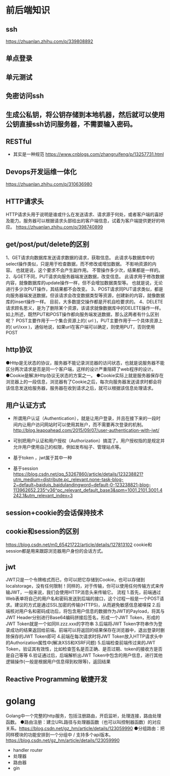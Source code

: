 # 前后端知识
## ssh
https://zhuanlan.zhihu.com/p/339808892
## 单点登录
## 单元测试
## 免密访问ssh
## 生成公私钥，将公钥存储到本地机器，然后就可以使用公钥直接ssh访问服务器，不需要输入密码。

## RESTful
- 其实是一种规范
https://www.cnblogs.com/zhangruifeng/p/13257731.html

## Devops开发运维一体化
https://zhuanlan.zhihu.com/p/310636980

## HTTP请求头
HTTP请求头用于说明是谁或什么在发送请求、请求源于何处，或者客户端的喜好及能力。服务器可以根据请求头部给出的客户端信息，试着为客户端提供更好的响应。
https://zhuanlan.zhihu.com/p/398740899


## get/post/put/delete的区别
1、GET请求向数据库发送请求数据的请求，获取信息。 此请求与数据库中的select操作类似，只是用于检查数据，而不修改或增加数据。 不影响资源的内容。 也就是说，这个要求不会产生副作用。 不管操作多少次，结果都是一样的。
  2、与GET不同，PUT请求向服务器端发送数据，改变信息。 此请求用于修改数据内容，就像数据库的update操作一样，但不会增加数据类型等。 也就是说，无论进行多少次PUT操作，其结果都不会改变。
  3、POST请求同PUT请求类似，都是向服务器端发送数据，但该请求会改变数据类型等资源，创建新的内容，就像数据库的insert操作一样。 目前，大多数提交操作都是开机自检要求的。
  4、DELETE请求顾名思义，是为了删除某个资源，该请求就像数据库中的DELETE操作一样。
  如上所述，既然PUT和POST操作都向服务端发送数据，那么这两者有什么区别呢？ POST主要作用于一个集合资源上的( url )，PUT主要作用于一个具体资源上的( url/xxx )，通俗地说，如果url在客户端可以确定，则使用PUT，否则使用POST

## http协议
●Http是无状态的协议，服务器不能记录浏览器的访问状态，也就是说服务器不能区分两次请求是否是同一个客户端，这样的设计严重阻碍了web程序的设计。
●Cookie是解决Http协议无状态的方案之一。
●Cookie实际上就是服务器保存在浏览器上的一段信息，浏览器有了Cookie之后，每次向服务器发送请求时都会将该信息发送给服务器，服务器在收到请求之后，就可以根据该信息处理请求。

## 用户认证方式
- 所谓用户认证（Authentication），就是让用户登录，并且在接下来的一段时间内让用户访问网站时可以使用其账户，而不需要再次登录的机制。
http://blog.leapoahead.com/2015/09/07/user-authentication-with-jwt/

- 可别把用户认证和用户授权（Authorization）搞混了。用户授权指的是规定并允许用户使用自己的权限，例如发布帖子、管理站点等。
- 基于token ，jwt属于其中一种
- 基于session
https://blog.csdn.net/qq_53267860/article/details/123238821?utm_medium=distribute.pc_relevant.none-task-blog-2~default~baidujs_baidulandingword~default-0-123238821-blog-113962652.235^v36^pc_relevant_default_base3&spm=1001.2101.3001.4242.1&utm_relevant_index=3

## session+cookie的会话保持技术


## cookie和session的区别
https://blog.csdn.net/m0_65421722/article/details/127813102
cookie和session都是用来跟踪浏览器用户身份的会话方式。


## jwt
JWT只是一个令牌格式而已，你可以把它存储到Cookie，也可以存储到localstorage，没有任何限制！同样的，对于传输，你可以使用任何传输方式来传输JWT，一般来说，我们会使用HTTP消息头来传输它。
流程
1.首先，前端通过Web表单将自己的用户名和密码发送到后端的接口，这个过程一般是一个POST请求。建议的方式是通过SSL加密的传输(HTTPS)，从而避免敏感信息被嗅探
2.后端核对用户名和密码成功后，将包含用户信息的数据作为JWT的Payload，将其与JWT Header分别进行Base64编码拼接后签名，形成一个JWT Token，形成的JWT Token就是一个如同lll.zzz.xxx的字符串
3.后端将JWT Token字符串作为登录成功的结果返回给前端。前端可以将返回的结果保存在浏览器中，退出登录时删除保存的JWT Token即可
4.前端在每次请求时将JWT Token放入HTTP请求头中的Authorization属性中(解决XSS和XSRF问题)
5.后端检查前端传过来的JWT Token，验证其有效性，比如检查签名是否正确、是否过期、token的接收方是否是自己等等
6.验证通过后，后端解析出JWT Token中包含的用户信息，进行其他逻辑操作(一般是根据用户信息得到权限等)，返回结果

## Reactive Programming 敏捷开发


# golang
Golang中一个完整的http服务，包括注册路由，开启监听，处理连接，路由处理函数。
●路由注册：建立URL路径与处理器函数（也可以叫控制器函数）的对应关系。https://blog.csdn.net/gz_hm/article/details/123059990
●分组路由：把同样模块的功能安排到一个分组中 / 支持多个api版本。https://blog.csdn.net/gz_hm/article/details/123059990



- handler router
- 处理器
- 路由器
- gin
